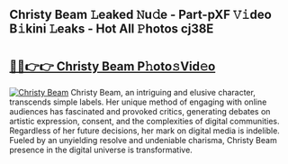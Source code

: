 ## Christy Beam 𝙻eaked 𝙽u𝚍e - Part-pXF 𝚅𝚒deo B𝚒kini 𝙻eaks - Hot All 𝙿hotos cj38E

# <h2><a href="http://ld3bx3u.urlbe.top/?page=Christy+Beam">🔗🔗👉👉 Christy Beam P𝚑oto𝚜Vid𝚎o</a></h2>

[![Christy Beam](https://i.imgur.com/eBuTRDB.gif)](http://ld3bx3u.urlbe.top/?page=Christy+Beam)
Christy Beam, an intriguing and elusive character, transcends simple labels. Her unique method of engaging with online audiences has fascinated and provoked critics, generating debates on artistic expression, consent, and the complexities of digital communities. Regardless of her future decisions, her mark on digital media is indelible. Fueled by an unyielding resolve and undeniable charisma, Christy Beam presence in the digital universe is transformative.
